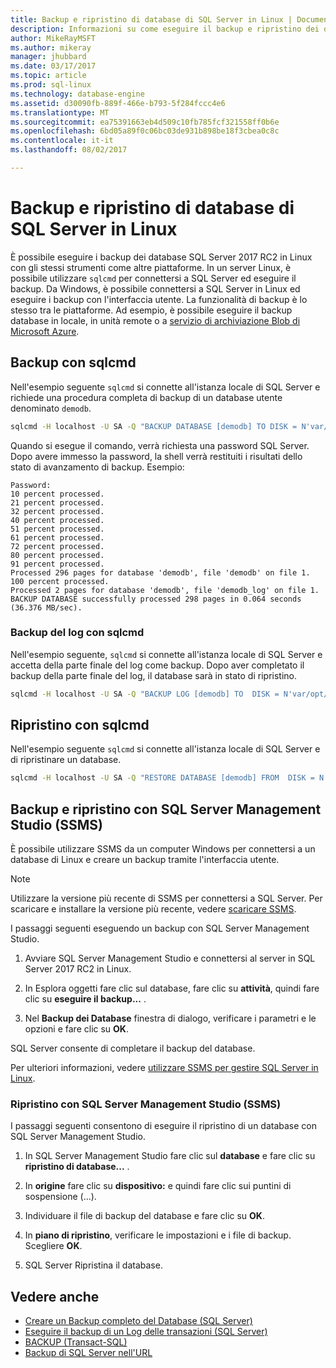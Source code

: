 ```yaml
---
title: Backup e ripristino di database di SQL Server in Linux | Documenti Microsoft
description: Informazioni su come eseguire il backup e ripristino dei database di SQL Server in Linux.
author: MikeRayMSFT
ms.author: mikeray
manager: jhubbard
ms.date: 03/17/2017
ms.topic: article
ms.prod: sql-linux
ms.technology: database-engine
ms.assetid: d30090fb-889f-466e-b793-5f284fccc4e6
ms.translationtype: MT
ms.sourcegitcommit: ea75391663eb4d509c10fb785fcf321558ff0b6e
ms.openlocfilehash: 6bd05a89f0c06bc03de931b898be18f3cbea0c8c
ms.contentlocale: it-it
ms.lasthandoff: 08/02/2017

---
```

# <a name="backup-and-restore-sql-server-databases-on-linux"></a>Backup e ripristino di database di SQL Server in Linux

È possibile eseguire i backup dei database SQL Server 2017 RC2 in Linux con gli stessi strumenti come altre piattaforme. In un server Linux, è possibile utilizzare `sqlcmd` per connettersi a SQL Server ed eseguire il backup. Da Windows, è possibile connettersi a SQL Server in Linux ed eseguire i backup con l'interfaccia utente. La funzionalità di backup è lo stesso tra le piattaforme. Ad esempio, è possibile eseguire il backup database in locale, in unità remote o a [servizio di archiviazione Blob di Microsoft Azure](http://msdn.microsoft.com/library/dn435916.aspx). 

## <a name="backup-with-sqlcmd"></a>Backup con sqlcmd

Nell'esempio seguente `sqlcmd` si connette all'istanza locale di SQL Server e richiede una procedura completa di backup di un database utente denominato `demodb`.

```bash
sqlcmd -H localhost -U SA -Q "BACKUP DATABASE [demodb] TO DISK = N'var/opt/mssql/data/demodb.bak' WITH NOFORMAT, NOINIT, NAME = 'demodb-full', SKIP, NOREWIND, NOUNLOAD, STATS = 10"
```

Quando si esegue il comando, verrà richiesta una password SQL Server. Dopo avere immesso la password, la shell verrà restituiti i risultati dello stato di avanzamento di backup. Esempio:

```
Password:
10 percent processed.
21 percent processed.
32 percent processed.
40 percent processed.
51 percent processed.
61 percent processed.
72 percent processed.
80 percent processed.
91 percent processed.
Processed 296 pages for database 'demodb', file 'demodb' on file 1.
100 percent processed.
Processed 2 pages for database 'demodb', file 'demodb_log' on file 1.
BACKUP DATABASE successfully processed 298 pages in 0.064 seconds (36.376 MB/sec).
```

### <a name="backup-log-with-sqlcmd"></a>Backup del log con sqlcmd

Nell'esempio seguente, `sqlcmd` si connette all'istanza locale di SQL Server e accetta della parte finale del log come backup. Dopo aver completato il backup della parte finale del log, il database sarà in stato di ripristino. 

```bash
sqlcmd -H localhost -U SA -Q "BACKUP LOG [demodb] TO  DISK = N'var/opt/mssql/data/demodb_LogBackup_2016-11-14_18-09-53.bak' WITH NOFORMAT, NOINIT,  NAME = N'demodb_LogBackup_2016-11-14_18-09-53', NOSKIP, NOREWIND, NOUNLOAD,  NORECOVERY ,  STATS = 5"
```


## <a name="restore-with-sqlcmd"></a>Ripristino con sqlcmd

Nell'esempio seguente `sqlcmd` si connette all'istanza locale di SQL Server e di ripristinare un database.

```bash
sqlcmd -H localhost -U SA -Q "RESTORE DATABASE [demodb] FROM  DISK = N'var/opt/mssql/data/demodb.bak' WITH  FILE = 1,  NOUNLOAD,  REPLACE,  STATS = 5"
```

## <a name="backup-and-restore-with-sql-server-management-studio-ssms"></a>Backup e ripristino con SQL Server Management Studio (SSMS)

È possibile utilizzare SSMS da un computer Windows per connettersi a un database di Linux e creare un backup tramite l'interfaccia utente. 

>[!NOTE] 
> Utilizzare la versione più recente di SSMS per connettersi a SQL Server. Per scaricare e installare la versione più recente, vedere [scaricare SSMS](http://msdn.microsoft.com/library/mt238290.aspx). 

I passaggi seguenti eseguendo un backup con SQL Server Management Studio. 

1. Avviare SQL Server Management Studio e connettersi al server in SQL Server 2017 RC2 in Linux.

1. In Esplora oggetti fare clic sul database, fare clic su **attività**, quindi fare clic su **eseguire il backup...** .

1. Nel **Backup dei Database** finestra di dialogo, verificare i parametri e le opzioni e fare clic su **OK**.
 
SQL Server consente di completare il backup del database.

Per ulteriori informazioni, vedere [utilizzare SSMS per gestire SQL Server in Linux](sql-server-linux-manage-ssms.md).

### <a name="restore-with-sql-server-management-studio-ssms"></a>Ripristino con SQL Server Management Studio (SSMS) 

I passaggi seguenti consentono di eseguire il ripristino di un database con SQL Server Management Studio.

1. In SQL Server Management Studio fare clic sul **database** e fare clic su **ripristino di database...** . 

1. In **origine** fare clic su **dispositivo:** e quindi fare clic sui puntini di sospensione (...).

1. Individuare il file di backup del database e fare clic su **OK**. 

1. In **piano di ripristino**, verificare le impostazioni e i file di backup. Scegliere **OK**. 

1. SQL Server Ripristina il database. 

## <a name="see-also"></a>Vedere anche

* [Creare un Backup completo del Database (SQL Server)](http://msdn.microsoft.com/library/ms187510.aspx)
* [Eseguire il backup di un Log delle transazioni (SQL Server)](http://msdn.microsoft.com/library/ms179478.aspx)
* [BACKUP (Transact-SQL)](http://msdn.microsoft.com/library/ms186865.aspx)
* [Backup di SQL Server nell'URL](http://msdn.microsoft.com/library/dn435916.aspx)

